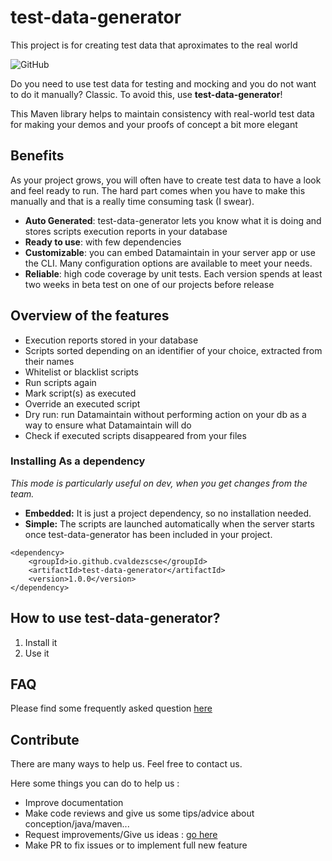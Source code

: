 # test-data-generator
 This project is for creating test data that aproximates to the real world 

![GitHub](https://img.shields.io/github/license/cvaldezscse/test-data-generator)

Do you need to use test data for testing and mocking and you do not want to do it manually? Classic.
To avoid this, use **test-data-generator**!

This Maven library helps to maintain consistency with real-world test data for making your demos and your proofs of concept a bit more elegant

## Benefits

As your project grows, you will often have to create test data to have a look and feel ready to run.
The hard part comes when you have to make this manually and that is a really time consuming task (I swear).

- **Auto Generated**: test-data-generator lets you know what it is doing and stores scripts execution reports in your database
- **Ready to use**: with few dependencies
- **Customizable**: you can embed Datamaintain in your server app or use the CLI. Many configuration options are available to meet your needs.
- **Reliable**: high code coverage by unit tests. Each version spends at least two weeks in beta test on one of our projects before release

## Overview of the features
- Execution reports stored in your database
- Scripts sorted depending on an identifier of your choice, extracted from their names
- Whitelist or blacklist scripts
- Run scripts again
- Mark script(s) as executed
- Override an executed script
- Dry run: run Datamaintain without performing action on your db as a way to ensure what Datamaintain will do
- Check if executed scripts disappeared from your files

### Installing As a dependency

*This mode is particularly useful on dev, when you get changes from the team.*

-  **Embedded:** It is just a project dependency, so no installation needed.
-  **Simple:** The scripts are launched automatically when the server starts once test-data-generator has been included in your project.

````
<dependency>
    <groupId>io.github.cvaldezscse</groupId>
    <artifactId>test-data-generator</artifactId>
    <version>1.0.0</version>
</dependency>
````

## How to use test-data-generator?

1. Install it
2. Use it

## FAQ

Please find some frequently asked question [here](./docs/faq.md)

## Contribute

There are many ways to help us. Feel free to contact us.

Here some things you can do to help us :
- Improve documentation
- Make code reviews and give us some tips/advice about conception/java/maven...
- Request improvements/Give us ideas : [go here](https://github.com/cvaldezscse/test-data-generator/issues)
- Make PR to fix issues or to implement full new feature
